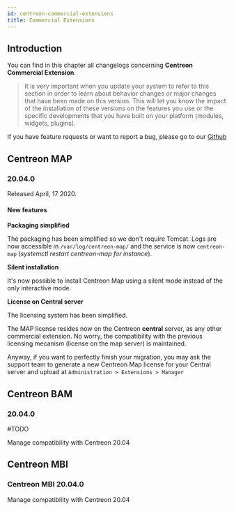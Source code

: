 ```yaml
---
id: centreon-commercial-extensions
title: Commercial Extensions
---
```


## Introduction

You can find in this chapter all changelogs concerning **Centreon Commercial Extension**.

> It is very important when you update your system to refer to this section in
> order to learn about behavior changes or major changes that have been made on
> this version. This will let you know the impact of the installation of these
> versions on the features you use or the specific developments that you have
> built on your platform (modules, widgets, plugins).

If you have feature requests or want to report a bug, please go to our [Github](https://github.com/centreon/centreon/issues/new/choose)

## Centreon MAP

### 20.04.0

Released April, 17 2020.

#### New features


**Packaging simplified**

The packaging has been simplified so we don't require Tomcat. Logs are now accessible in `/var/log/centreon-map/`
and the service is now `centreon-map` (*systemctl restart centreon-map for instance*).

**Silent installation**

It's now possible to install Centreon Map using a silent mode instead of the only interactive mode.

**License on Central server**

The licensing system has been simplified.

The MAP license resides now on the Centreon **central** server, as any other
commercial extension. No worry, the compatibility with the previous licensing
mecanism (license on the map server) is maintained.

Anyway, if you want to perfectly finish your migration, you may ask the support
team to generate a new Centreon Map license for your Central server 
and upload at `Administration > Extensions > Manager`


## Centreon BAM

### 20.04.0

#TODO 

Manage compatibility with Centreon 20.04

## Centreon MBI

### Centreon MBI 20.04.0

Manage compatibility with Centreon 20.04